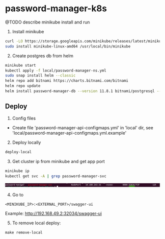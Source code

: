 # password-manager-k8s


@TODO describe minikube install and run
1. Install minikube
```sh
curl -LO https://storage.googleapis.com/minikube/releases/latest/minikube-linux-amd64
sudo install minikube-linux-amd64 /usr/local/bin/minikube
```

2. Create postgres db from helm
```sh
minikube start
kubectl apply -f local/password-manager-ns.yml
sudo snap install helm --classic
helm repo add bitnami https://charts.bitnami.com/bitnami
helm repo update
helm install password-manager-db --version 11.8.1 bitnami/postgresql --namespace password-manager -f local/db/values.yml
```


## Deploy
1. Config files
- Create file 'password-manager-api-configmaps.yml' in 'local' dir, see 'local/password-manager-api-configmaps.yml.example'

2. Deploy locally
```sh
deploy-local
```

3. Get cluster ip from minikube and get app port
```sh
minikube ip
kubectl get svc -A | grep password-manager-svc
```
![img.png](kubectl-service-image.png)

4. Go to 
```
<MINIKUBE_IP>:<EXTERNAL_PORT>/swagger-ui
```
Example: http://192.168.49.2:32034/swagger-ui

5. To remove local deploy:
```shell
make remove-local
```